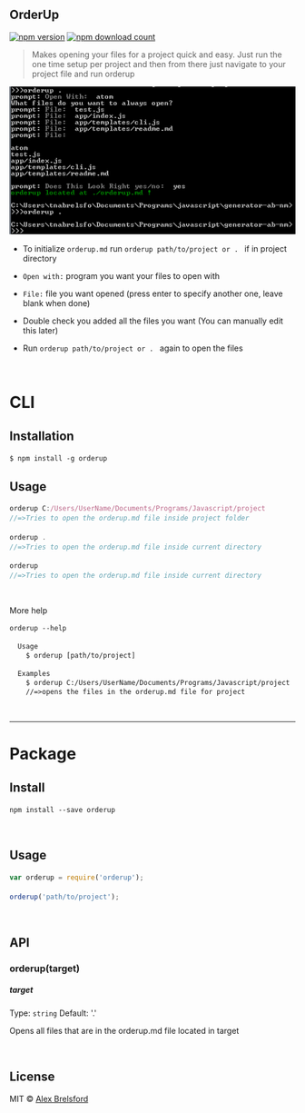 ## OrderUp

[![npm version](https://img.shields.io/npm/v/orderup.svg)](https://www.npmjs.com/package/orderup)
[![npm download count](http://img.shields.io/npm/dm/orderup.svg?style=flat)](http://npmjs.org/orderup)

> Makes opening your files for a project quick and easy. Just run the one time setup per project and then from there just navigate to your project file and run orderup


![demo](orderup.PNG)

* To initialize ```orderup.md``` run ```orderup path/to/project or . ``` if in project directory

* ```Open with:``` program you want your files to open with

* ```File:``` file you want opened (press enter to specify another one, leave blank when done)

* Double check you added all the files you want (You can manually edit this later)

* Run ```orderup path/to/project or . ``` again to open the files

<br>

# CLI

## Installation

```$ npm install -g orderup```

## Usage

```js
orderup C:/Users/UserName/Documents/Programs/Javascript/project
//=>Tries to open the orderup.md file inside project folder

orderup .
//=>Tries to open the orderup.md file inside current directory

orderup
//=>Tries to open the orderup.md file inside current directory
```
<br>

More help
```
orderup --help

  Usage
    $ orderup [path/to/project]

  Examples
    $ orderup C:/Users/UserName/Documents/Programs/Javascript/project
    //=>opens the files in the orderup.md file for project
```

<br>

---
# Package

## Install

```npm install --save orderup```

<br>

## Usage

```js
var orderup = require('orderup');

orderup('path/to/project');
```
<br>

## API

### orderup(target)

##### target

Type: `string`
Default: '.'

Opens all files that are in the orderup.md file located in target

<br>

## License

MIT © [Alex Brelsford](abrelsfo.github.io)
